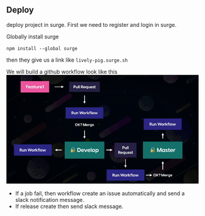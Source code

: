 ## Deploy
deploy project in surge. First we need to register and login in surge.

Globally install surge
```
npm install --global surge
```
then they give us a link like `lively-pig.surge.sh`


We will build a github workflow look like this
![workflow](./workflow.png)

* If a job fail, then workflow create an issue automatically and send a slack notification message.
* If release create then send slack message.

